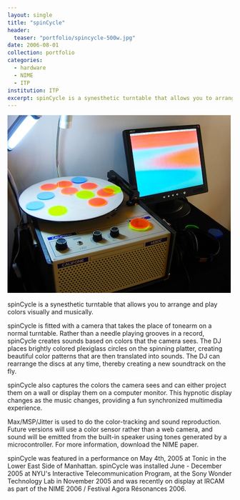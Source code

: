 ```yaml
---
layout: single
title: "spinCycle"
header:
  teaser: "portfolio/spincycle-500w.jpg"
date: 2006-08-01
collection: portfolio
categories: 
  - hardware
  - NIME
  - ITP
institution: ITP
excerpt: spinCycle is a synesthetic turntable that allows you to arrange and play colors visually and musically.
---
```

<img src='/images/portfolio/spincycle-500w.jpg'>

spinCycle is a synesthetic turntable that allows you to arrange and play colors visually and musically.  

spinCycle is fitted with a camera that takes the place of tonearm on a normal turntable. Rather than a needle playing grooves in a record, spinCycle creates sounds based on colors that the camera sees. The DJ places brightly colored plexiglass circles on the spinning platter, creating beautiful color patterns that are then translated into sounds. The DJ can rearrange the discs at any time, thereby creating a new soundtrack on the fly.  

spinCycle also captures the colors the camera sees and can either project them on a wall or display them on a computer monitor. This hypnotic display changes as the music changes, providing a fun synchronized multimedia experience.  

Max/MSP/Jitter is used to do the color-tracking and sound reproduction. Future versions will use a color sensor rather than a web camera, and sound will be emitted from the built-in speaker using tones generated by a microcontroller. For more information, download the NIME paper.  

spinCycle was featured in a performance on May 4th, 2005 at Tonic in the Lower East Side of Manhattan. spinCycle was installed June - December 2005 at NYU's Interactive Telecommunication Program, at the Sony Wonder Technology Lab in November 2005 and was recently on display at IRCAM as part of the NIME 2006 / Festival Agora Résonances 2006.  